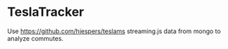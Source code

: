TeslaTracker
============

Use https://github.com/hjespers/teslams streaming.js data from mongo to analyze commutes.

